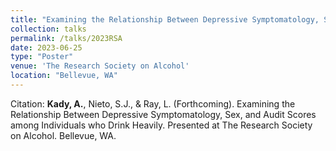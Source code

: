 ```yaml
---	
title: "Examining the Relationship Between Depressive Symptomatology, Sex, and Audit Scores among Individuals who Drink Heavily"
collection: talks	
permalink: /talks/2023RSA	
date: 2023-06-25
type: "Poster"
venue: 'The Research Society on Alcohol'
location: "Bellevue, WA"
---	
```

Citation: <b>Kady, A.</b>, Nieto, S.J., & Ray, L. (Forthcoming). Examining the Relationship Between Depressive Symptomatology, Sex, and Audit Scores among Individuals who Drink Heavily. Presented at The Research Society on Alcohol. Bellevue, WA.
<br><br>
